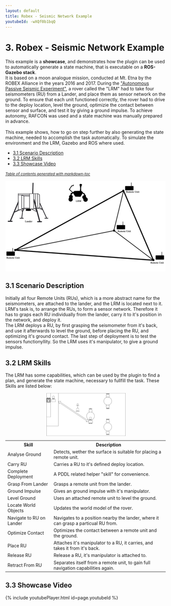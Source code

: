 ```yaml
---
layout: default
title: Robex - Seismic Network Example
youtubeId: -wXQf0b1bqQ
---
```


# 3. Robex - Seismic Network Example

This example is a **showcase**, and demonstrates how the plugin can be used to automatically generate a state machine, that is executable on a **ROS-Gazebo stack**.<br>
It is based on a moon analogue mission, conducted at Mt. Etna by the ROBEX Alliance in the years 2016 and 2017. During the ["Autonomous Passive Seismic Experiment"](http://www.robex-allianz.de/en/about-robex/demo-missions/), a rover called the "LRM" had to take four seismometers (RU) from a Lander, and place them 
as sensor network on the ground. To ensure that each unit functioned correctly, the rover had to drive to the deploy location, level the ground, optimizie the contact between sensor and surface, and test it by giving a ground impulse. 
To achieve autonomy, RAFCON was used and a state machine was manually prepared in advance. <br>
<br>
This example shows, how to go on step further by also generating the state machine, needed to accomplish the task automatically. To simulate the environment and the LRM, Gazebo and ROS where used. 
<!--https://www.hjkc.de/_blog/2017/07/05/8319-raumfahrt-mission-robex-unter-mondbedingungen-auf-dem-vulkan-aetna-durchgefuehrt/-->

- [3.1 Scenario Description](#31-scenario-description)
- [3.2 LRM Skills](#32-lrm-skills)
- [3.3 Showcase Video](#33-showcase-video)

<small><i><a href='http://ecotrust-canada.github.io/markdown-toc/'>Table of contents generated with markdown-toc</a></i></small>




![Robex Seismic Network Scenario Overview](../../assets/images/tutorials/lrm/ROBEX_LRM.png "Scenario Overview")
## 3.1 Scenario Description



Initially all four Remote Units (RUs), which is a more abstract name for the seismometers, are attached to the lander, and the LRM is located next to it.<br>
LRM's task is, to arrange the RUs, to form a sensor network. Therefore it has to graps each RU individually from the lander, carry it to it's position in the network, and deploy it.<br>
The LRM deploys a RU, by first grasping the seismometer from it's back, and use it afterwards to level the ground, before placing the RU, and optimizing it's ground contact. The last step of deployment is to test the sensors functionyllity. So the LRM uses it's manipulator, to give a ground impulse.


## 3.2 LRM Skills
The LRM has some capabilities, which can be used by the plugin to find a plan, and generate the state machine, necessary to fullfill the task. These Skills are listed below:  

<img src="../../assets/images/tutorials/restaurant/restaurant_tutorial_overview.jpg"  alt="Scenario Overview" style="display:block; margin-left: auto; margin-right: auto; width:50%;">
<table>
<tr valign="top"><th>Skill</th><th>Description</th></tr>
<tr><td>Analyse Ground</td><td>Detects, wether the surface is suitable for placing a remote unit.</td></tr>
<tr><td>Carry RU</td><td>Carries a RU to it's defined deploy location.</td></tr>
<tr><td>Complete Deployment</td><td>A PDDL related helper "skill" for convenience.</td></tr>
<tr><td>Grasp From Lander</td><td>Grasps a remote unit from the lander.</td></tr>
<tr><td>Ground Impulse</td><td>Gives an ground impulse with it's manipulator.</td></tr>
<tr><td>Level Ground</td><td>Uses an attached remote unit to level the ground.</td></tr>
<tr><td>Locate World Objects</td><td>Updates the world model of the rover.</td></tr>
<tr><td>Navigate to RU on Lander</td><td>Navigates to a position nearby the lander, where it can grasp a particual RU from.</td></tr>
<tr><td>Optimize Contact</td><td>Optimizes the contact between a remote unit and the ground.</td></tr>
<tr><td>Place RU</td><td>Attaches it's manipulator to a RU, it carries, and takes it from it's back.</td></tr>
<tr><td>Release RU</td><td>Release a RU, it's manipulator is attached to.</td></tr>
<tr><td>Retract From RU</td><td>Separates itself from a remote unit, to gain full navigation capabilities again.</td></tr>
</table>

## 3.3 Showcase Video
{% include youtubePlayer.html id=page.youtubeId %}